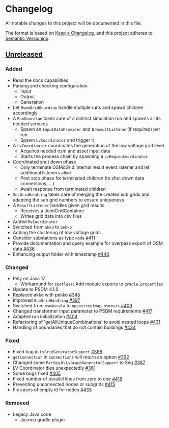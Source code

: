 # Changelog
All notable changes to this project will be documented in this file.

The format is based on [Keep a Changelog](https://keepachangelog.com/en/1.0.0/),
and this project adheres to [Semantic Versioning](https://semver.org/spec/v2.0.0.html).

## [Unreleased]

### Added
- Read the docs capabilities
- Parsing and checking configuration
  - Input
  - Output
  - Generation
- Let `OsmoGridGuardian` handle multiple runs and spawn children accordingly
- A `RunGuardian` takes care of a distinct simulation run and spawns all its needed services
  - Spawn an `InputDataProvider` and a `ResultListener`(if required) per run
  - Spawn `LvCoordinator` and trigger it
- A `LvCoordinator` coordinates the generation of the low voltage grid level
  - Acquires needed osm and asset input data
  - Starts the process chain by spawning a `LvRegionCoordinator`
- Coordinated shut down phase
  - Only terminate OSMoGrid internal result event listener and let additional listeners alive
  - Post stop phase for terminated children (to shut down data connections, ...)
  - Await response from terminated children
- `SubGridHandling` takes care of merging the created sub grids and adapting the sub grid numbers to ensure uniqueness
- A `ResultListener` handles given grid results
  - Receives a JointGridContainer
  - Writes grid data into csv files
- Added `MvCoordinator`
- Switched from `akka` to `pekko`
- Adding the clustering of low voltage grids
- Consider substations as type `Node` [#411](https://github.com/ie3-institute/OSMoGrid/issues/411)
- Provide documentation and query example for overpass export of OSM data [#436](https://github.com/ie3-institute/OSMoGrid/issues/436)
- Enhancing output folder with timestamp [#440](https://github.com/ie3-institute/OSMoGrid/issues/440)

### Changed
- Rely on Java 17
  - Workaround for `spotless`: Add module exports to `gradle.properties`
- Update to PSDM 4.1.0
- Replaced akka with pekko [#345](https://github.com/ie3-institute/OSMoGrid/issues/345)
- Improved `SubGridHandling` [#397](https://github.com/ie3-institute/OSMoGrid/issues/397)
- Switched from `osm4scala` to `openstreetmap.osmosis` [#409](https://github.com/ie3-institute/OSMoGrid/issues/409)
- Changed transformer input parameter to PSDM requirements [#417](https://github.com/ie3-institute/OSMoGrid/issues/417)
- Adapted run initialization [#404](https://github.com/ie3-institute/OSMoGrid/issues/404)
- Refactoring of 'getAllUniqueCombinations' to avoid nested loops [#431](https://github.com/ie3-institute/OSMoGrid/issues/431)
- Handling of boundaries that do not contain buildings [#434](https://github.com/ie3-institute/OSMoGrid/issues/434)

### Fixed
- Fixed bug in `LvGridGeneratorSupport` [#388](https://github.com/ie3-institute/OSMoGrid/issues/388)
- `getConnection` in `Connections` will return an option [#392](https://github.com/ie3-institute/OSMoGrid/issues/392)
- Changed some `ParSeq` in `LvGraphGeneratorSupport` to Seq [#387](https://github.com/ie3-institute/OSMoGrid/issues/387)
- LV Coordinator dies unexpectedly [#361](https://github.com/ie3-institute/OSMoGrid/issues/361)
- Some bugs fixed [#405](https://github.com/ie3-institute/OSMoGrid/issues/405)
- Fixed number of parallel lines from zero to one [#419](https://github.com/ie3-institute/OSMoGrid/issues/419)
- Preventing unconnected nodes or subgrids [#415](https://github.com/ie3-institute/OSMoGrid/issues/415)
- Fix cases of empty id for nodes [#433](https://github.com/ie3-institute/OSMoGrid/issues/433)

### Removed
- Legacy Java code
  - Jacoco gradle plugin

[Unreleased]: https://github.com/ie3-institute/OSMoGrid/compare/7e598e53e333c9c1a7b19906584f0357ddf07990...HEAD
